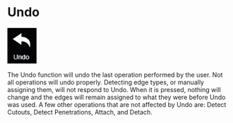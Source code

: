 # Undo

![hotkey: Ctrl + z](../.gitbook/assets/undo-button.png)

The Undo function will undo the last operation performed by the user. Not all operations will undo properly. Detecting edge types, or manually assigning them, will not respond to Undo. When it is pressed, nothing will change and the edges will remain assigned to what they were before Undo was used. A few other operations that are not affected by Undo are: Detect Cutouts, Detect Penetrations, Attach, and Detach. 

